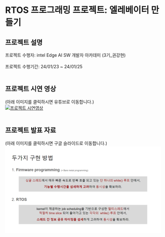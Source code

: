 RTOS 프로그래밍 프로젝트: 엘레베이터 만들기
==========
## 프로젝트 설명
프로젝트 수행자: intel Edge AI SW 개발자 아카데미 (3기_권강현)<br>
<br>
프로젝트 수행기간: 24/01/23 ~ 24/01/25<br>
<br>

## 프로젝트 시연 영상
(아래 이미지를 클릭하시면 유튜브로 이동합니다.)<br>
[![프로젝트 시연영상](http://img.youtube.com/vi/OEkAqknPXx0/0.jpg)](https://youtu.be/OEkAqknPXx0)<br>
<br>

## 프로젝트 발표 자료
(아래 이미지를 클릭하시면 구글 슬라이드로 이동합니다.)<br>
[![프로젝트 발표자료](./project_ppt_thumbnail.png)](https://docs.google.com/presentation/d/1qnjRN9fbaiyaQ3oiGFFJK4BcpVHI1VP_nHUHaA-1oCM/edit?usp=sharing)<br>
<br>

<!-- ## 프로젝트 발표 영상
(아래 이미지를 클릭하시면 유튜브로 이동합니다.)<br>
[![프로젝트 발표자료](http://img.youtube.com/vi/McwAPPPH1eI/0.jpg)](https://youtu.be/McwAPPPH1eI)<br>
<br> -->
